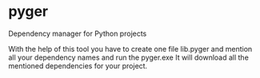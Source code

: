 # pyger
Dependency manager for Python projects

With the help of this tool you have to create one file lib.pyger and mention all your dependency names and run the pyger.exe
It will download all the mentioned dependencies for your project.
